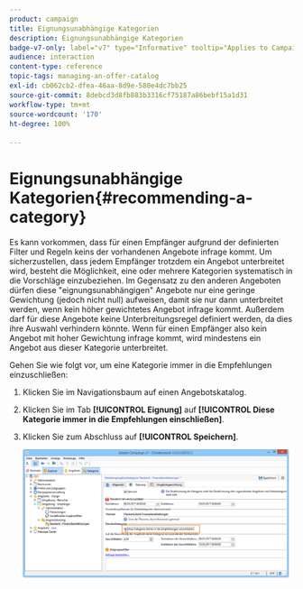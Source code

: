```yaml
---
product: campaign
title: Eignungsunabhängige Kategorien
description: Eignungsunabhängige Kategorien
badge-v7-only: label="v7" type="Informative" tooltip="Applies to Campaign Classic v7 only"
audience: interaction
content-type: reference
topic-tags: managing-an-offer-catalog
exl-id: cb062cb2-dfea-46aa-8d9e-580e4dc7bb25
source-git-commit: 8debcd3d8fb883b3316cf75187a86bebf15a1d31
workflow-type: tm+mt
source-wordcount: '170'
ht-degree: 100%

---
```


# Eignungsunabhängige Kategorien{#recommending-a-category}



Es kann vorkommen, dass für einen Empfänger aufgrund der definierten Filter und Regeln keins der vorhandenen Angebote infrage kommt. Um sicherzustellen, dass jedem Empfänger trotzdem ein Angebot unterbreitet wird, besteht die Möglichkeit, eine oder mehrere Kategorien systematisch in die Vorschläge einzubeziehen. Im Gegensatz zu den anderen Angeboten dürfen diese &quot;eignungsunabhängigen&quot; Angebote nur eine geringe Gewichtung (jedoch nicht null) aufweisen, damit sie nur dann unterbreitet werden, wenn kein höher gewichtetes Angebot infrage kommt. Außerdem darf für diese Angebote keine Unterbreitungsregel definiert werden, da dies ihre Auswahl verhindern könnte. Wenn für einen Empfänger also kein Angebot mit hoher Gewichtung infrage kommt, wird mindestens ein Angebot aus dieser Kategorie unterbreitet.

Gehen Sie wie folgt vor, um eine Kategorie immer in die Empfehlungen einzuschließen:

1. Klicken Sie im Navigationsbaum auf einen Angebotskatalog.
1. Klicken Sie im Tab **[!UICONTROL Eignung]** auf **[!UICONTROL Diese Kategorie immer in die Empfehlungen einschließen]**.
1. Klicken Sie zum Abschluss auf **[!UICONTROL Speichern]**.

   ![](assets/offer_cat_default_001.png)
